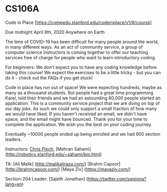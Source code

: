 # CS106A
Code in Place [https://compedu.stanford.edu/codeinplace/v1/#/course]

Due midnight April 8th, 2020 Anywhere on Earth

The time of COVID-19 has been difficult for many people around the world, in many different ways. As an act of community 
service, a group of computer science instructors is coming together to offer our teaching services free of charge for people 
who want to learn introductory coding.

For beginners: We don’t expect you to have any coding knowledge before taking this course! We expect the exercises to be a 
little tricky - but you can do it - check out the FAQs if you get stuck!

Code in place has run out of space! We were expecting hundreds, maybe as many as a thousand students. But people had a great 
time programming Karel, told their friends and we had an astounding 80,000 people started an application. This is a community 
service project that we are doing on top of our day jobs. As such we could only support a small fraction of how many we would 
have liked. If you haven't received an email, we didn't have space, and the email might have bounced. Thank you for your time 
to complete the application. We wish you the best on your coding journey.

Eventually ~10000 people ended up being enrolled and we had 900 section leaders.

Instructors: [Chris Piech](https://stanford.edu/~cpiech/bio/index.html), [Mehran Sahami] (http://robotics.stanford.edu/~sahami/bio.html)


TA: [Ali Malik] (http://malikaliraza.com/)
    [Brahm Capoor] (http://brahmcapoor.com/)
    [Maya Ziv] (https://mayaziv.com/)
    
    
Section-204 Leader: [Sajeth Jonathan] (https://twitter.com/swsjona?lang=en)
